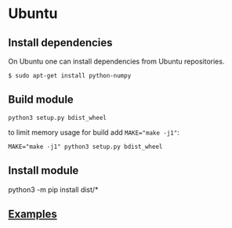 # Ubuntu
## Install dependencies
On Ubuntu one can install dependencies from Ubuntu repositories.

```
$ sudo apt-get install python-numpy
```

## Build module

```
python3 setup.py bdist_wheel
```

to limit memory usage for build add `MAKE="make -j1"`:

```
MAKE="make -j1" python3 setup.py bdist_wheel
```

## Install module

python3 -m pip install dist/*

## [Examples](examples)
